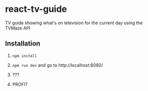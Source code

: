 # react-tv-guide
TV guide showing what's on television for the current day using the TVMaze API

## Installation

1. `npm install`

2. `npm run dev` and go to http://localhost:8080/

3. ???

4. PROFIT